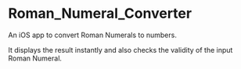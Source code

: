 Roman_Numeral_Converter
=======================

An iOS app to convert Roman Numerals to numbers.

It displays the result instantly and also checks the validity of the input Roman Numeral.
